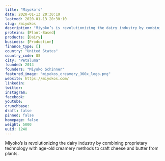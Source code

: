 ```yaml
---
title: "Miyoko's"
date: 2020-01-13 20:30:10
lastmod: 2020-01-13 20:30:10
slug: /miyokos
description: "Miyoko’s is revolutionizing the dairy industry by combining proprietary technology with age-old creamery methods to craft cheese and butter from plants."
proteins: [Plant-Based]
products: [Dairy]
business: [Production]
finance_type: []
country: "United States"
country_code: US
city: "Petaluma"
founded: 2014
founders: "Miyoko Schinner"
featured_image: "miyokos_creamery_360x_logo.png"
website: https://miyokos.com/
linkedin: 
twitter: 
instagram: 
facebook: 
youtube: 
crunchbase: 
draft: false
pinned: false
homepage: false
weight: 5000
uuid: 1248
---
```

Miyoko’s is revolutionizing the dairy industry by combining proprietary technology with age-old creamery methods to craft cheese and butter from plants.
